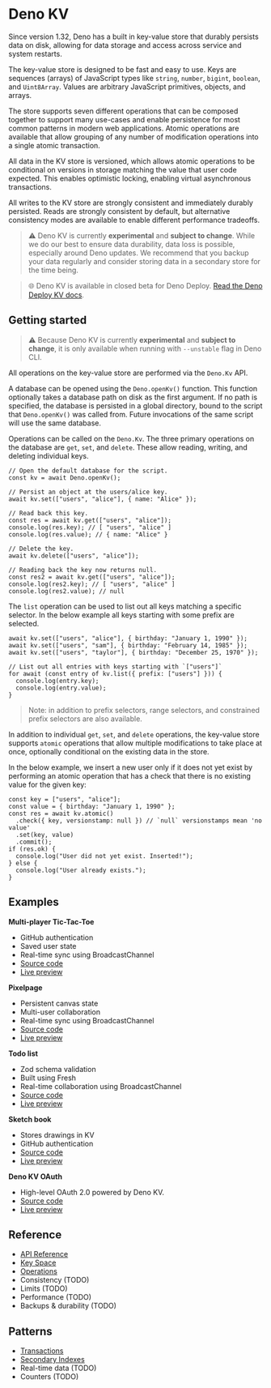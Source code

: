 # Deno KV

Since version 1.32, Deno has a built in key-value store that durably persists
data on disk, allowing for data storage and access across service and system
restarts.

The key-value store is designed to be fast and easy to use. Keys are sequences
(arrays) of JavaScript types like `string`, `number`, `bigint`, `boolean`, and
`Uint8Array`. Values are arbitrary JavaScript primitives, objects, and arrays.

The store supports seven different operations that can be composed together to
support many use-cases and enable persistence for most common patterns in modern
web applications. Atomic operations are available that allow grouping of any
number of modification operations into a single atomic transaction.

All data in the KV store is versioned, which allows atomic operations to be
conditional on versions in storage matching the value that user code expected.
This enables optimistic locking, enabling virtual asynchronous transactions.

All writes to the KV store are strongly consistent and immediately durably
persisted. Reads are strongly consistent by default, but alternative consistency
modes are available to enable different performance tradeoffs.

> ⚠️ Deno KV is currently **experimental** and **subject to change**. While we do
> our best to ensure data durability, data loss is possible, especially around
> Deno updates. We recommend that you backup your data regularly and consider
> storing data in a secondary store for the time being.

> 🌐 Deno KV is available in closed beta for Deno Deploy.
> [Read the Deno Deploy KV docs](https://deno.com/deploy/docs/kv).

## Getting started

> ⚠️ Because Deno KV is currently **experimental** and **subject to change**, it
> is only available when running with `--unstable` flag in Deno CLI.

All operations on the key-value store are performed via the `Deno.Kv` API.

A database can be opened using the `Deno.openKv()` function. This function
optionally takes a database path on disk as the first argument. If no path is
specified, the database is persisted in a global directory, bound to the script
that `Deno.openKv()` was called from. Future invocations of the same script will
use the same database.

Operations can be called on the `Deno.Kv`. The three primary operations on the
database are `get`, `set`, and `delete`. These allow reading, writing, and
deleting individual keys.

```tsx
// Open the default database for the script.
const kv = await Deno.openKv();

// Persist an object at the users/alice key.
await kv.set(["users", "alice"], { name: "Alice" });

// Read back this key.
const res = await kv.get(["users", "alice"]);
console.log(res.key); // [ "users", "alice" ]
console.log(res.value); // { name: "Alice" }

// Delete the key.
await kv.delete(["users", "alice"]);

// Reading back the key now returns null.
const res2 = await kv.get(["users", "alice"]);
console.log(res2.key); // [ "users", "alice" ]
console.log(res2.value); // null
```

The `list` operation can be used to list out all keys matching a specific
selector. In the below example all keys starting with some prefix are selected.

```tsx,ignore
await kv.set(["users", "alice"], { birthday: "January 1, 1990" });
await kv.set(["users", "sam"], { birthday: "February 14, 1985" });
await kv.set(["users", "taylor"], { birthday: "December 25, 1970" });

// List out all entries with keys starting with `["users"]`
for await (const entry of kv.list({ prefix: ["users"] })) {
  console.log(entry.key);
  console.log(entry.value);
}
```

> Note: in addition to prefix selectors, range selectors, and constrained prefix
> selectors are also available.

In addition to individual `get`, `set`, and `delete` operations, the key-value
store supports `atomic` operations that allow multiple modifications to take
place at once, optionally conditional on the existing data in the store.

In the below example, we insert a new user only if it does not yet exist by
performing an atomic operation that has a check that there is no existing value
for the given key:

```tsx,ignore
const key = ["users", "alice"];
const value = { birthday: "January 1, 1990" };
const res = await kv.atomic()
  .check({ key, versionstamp: null }) // `null` versionstamps mean 'no value'
  .set(key, value)
  .commit();
if (res.ok) {
  console.log("User did not yet exist. Inserted!");
} else {
  console.log("User already exists.");
}
```

## Examples

**Multi-player Tic-Tac-Toe**

- GitHub authentication
- Saved user state
- Real-time sync using BroadcastChannel
- [Source code](https://github.com/denoland/tic-tac-toe)
- [Live preview](https://tic-tac-toe-game.deno.dev/)

**Pixelpage**

- Persistent canvas state
- Multi-user collaboration
- Real-time sync using BroadcastChannel
- [Source code](https://github.com/denoland/pixelpage)
- [Live preview](https://pixelpage.deno.dev/)

**Todo list**

- Zod schema validation
- Built using Fresh
- Real-time collaboration using BroadcastChannel
- [Source code](https://github.com/denoland/showcase_todo)
- [Live preview](https://showcase-todo.deno.dev/)

**Sketch book**

- Stores drawings in KV
- GitHub authentication
- [Source code](https://github.com/hashrock/kv-sketchbook)
- [Live preview](https://hashrock-kv-sketchbook.deno.dev/)

**Deno KV OAuth**
- High-level OAuth 2.0 powered by Deno KV.
- [Source code](https://github.com/denoland/deno_kv_oauth)
- [Live preview](https://kv-oauth.deno.dev/)

## Reference

- [API Reference](https://deno.land/api?unstable&s=Deno.Kv)
- [Key Space](./kv/key_space.md)
- [Operations](./kv/operations.md)
- Consistency (TODO)
- Limits (TODO)
- Performance (TODO)
- Backups & durability (TODO)

## Patterns

- [Transactions](./kv/transactions.md)
- [Secondary Indexes](./kv/secondary_indexes.md)
- Real-time data (TODO)
- Counters (TODO)

<!--

### Pagination

- How to use cursors
- Size limits on cursors

### Real-time data

- BroadcastChannel
- Versionstamp can be compared for staleness

### Counters

- Using KvU64 to count things

## Reference

### Consistency

- What is eventual vs strong consistency
- When to use which

### Limits

- Key size limits
- Value size limits
- Transaction size limits
- Throughput limits
- Database size limits on Deploy

### Performance

- Latency (consistency)
- Max throughput per key

### Backups

- For CLI:
  - uses sqlite
  - where is this stored
  - how to restore

-->
